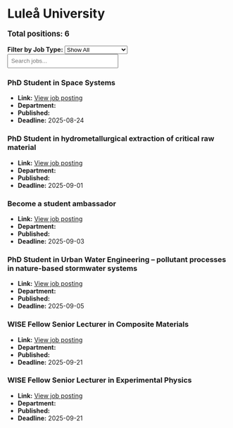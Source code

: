 # Luleå University
<p style="font-size: 1.2em; font-weight: bold;">Total positions: 6</p>


<div id="filters" style="margin: 1em 0;">
  <label for="filterType"><strong>Filter by Job Type:</strong></label>
  <select id="filterType" style="margin-right: 1em;">
    <option value="">Show All</option>
    <option value="PhD">PhD</option>
    <option value="Postdoc/Researcher">Postdoc/Researcher</option>
    <option value="Lecturer/Professor">Lecturer/Professor</option>
    <option value="Research Engineer">Research Engineer</option>    
    <option value="Other">Other</option>
  </select>
  <input type="text" id="jobFilter" placeholder="Search jobs..." style="padding: 0.5em; width: 50%;">
</div>

<div id="jobList">
<div class="job" data-type="None" style="margin-bottom: 1.5em;">

</div>

<div class="job" data-type="PhD" style="margin-bottom: 1.5em;">
<h3>PhD Student in Space Systems</h3>

- **Link:** [View job posting](https://www.ltu.se/en/about-ltu/work-at-ltu/vacant-positions#item-9322)
- **Department:** 
- **Published:** 
- **Deadline:** 2025-08-24

</div>

<div class="job" data-type="PhD" style="margin-bottom: 1.5em;">
<h3>PhD Student in hydrometallurgical extraction of critical raw material</h3>

- **Link:** [View job posting](https://www.ltu.se/en/about-ltu/work-at-ltu/vacant-positions#item-9231)
- **Department:** 
- **Published:** 
- **Deadline:** 2025-09-01

</div>

<div class="job" data-type="Other" style="margin-bottom: 1.5em;">
<h3>Become a student ambassador</h3>

- **Link:** [View job posting](https://www.ltu.se/en/about-ltu/work-at-ltu/vacant-positions#item-9366)
- **Department:** 
- **Published:** 
- **Deadline:** 2025-09-03

</div>

<div class="job" data-type="PhD" style="margin-bottom: 1.5em;">
<h3>PhD Student in Urban Water Engineering – pollutant processes in nature-based stormwater systems</h3>

- **Link:** [View job posting](https://www.ltu.se/en/about-ltu/work-at-ltu/vacant-positions#item-9227)
- **Department:** 
- **Published:** 
- **Deadline:** 2025-09-05

</div>

<div class="job" data-type="Lecturer/Professor" style="margin-bottom: 1.5em;">
<h3>WISE Fellow Senior Lecturer in Composite Materials</h3>

- **Link:** [View job posting](https://www.ltu.se/en/about-ltu/work-at-ltu/vacant-positions#item-9189)
- **Department:** 
- **Published:** 
- **Deadline:** 2025-09-21

</div>

<div class="job" data-type="Lecturer/Professor" style="margin-bottom: 1.5em;">
<h3>WISE Fellow Senior Lecturer in Experimental Physics</h3>

- **Link:** [View job posting](https://www.ltu.se/en/about-ltu/work-at-ltu/vacant-positions#item-9216)
- **Department:** 
- **Published:** 
- **Deadline:** 2025-09-21
</div></div>

<script>
document.addEventListener("DOMContentLoaded", function () {
  const typeSelect = document.getElementById('filterType');
  const textInput = document.getElementById('jobFilter');
  const jobBlocks = document.querySelectorAll('.job');

  function updateDisplay() {
    const selected = typeSelect.value.toLowerCase();
    const query = textInput.value.toLowerCase();

    jobBlocks.forEach(job => {
      const jobType = (job.dataset.type || "").toLowerCase();
      const matchesType = !selected || jobType === selected;
      const matchesQuery = job.textContent.toLowerCase().includes(query);
      job.style.display = (matchesType && matchesQuery) ? '' : 'none';
    });
  }

  typeSelect.addEventListener('change', updateDisplay);
  textInput.addEventListener('input', updateDisplay);
});
</script>
